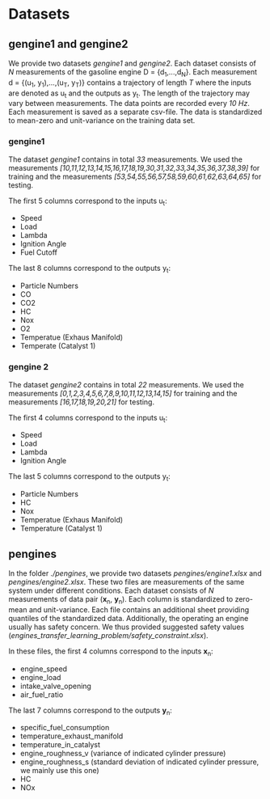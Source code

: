# Datasets
## gengine1 and gengine2
We provide two datasets _gengine1_ and _gengine2_.
Each dataset consists of _N_ measurements of the gasoline engine
D = {d<sub>1</sub>,...,d<sub>N</sub>}. Each measurement d = {(u<sub>1</sub>, y<sub>1</sub>),...,(u<sub>T</sub>, y<sub>T</sub>)} contains a trajectory
of length _T_ where the inputs are denoted as
u<sub>t</sub> and the outputs as y<sub>t</sub>.
The length of the trajectory may vary between measurements.
The data points are recorded every _10 Hz_.
Each measurement is saved as a separate csv-file.
The data is standardized to mean-zero and unit-variance on the training data set.

### gengine1
The dataset _gengine1_ contains in total _33_ measurements.
We used the measurements _[10,11,12,13,14,15,16,17,18,19,30,31,32,33,34,35,36,37,38,39]_
for training and the measurements _[53,54,55,56,57,58,59,60,61,62,63,64,65]_ for
testing.

The first 5 columns correspond to the inputs u<sub>t</sub>:

- Speed
- Load
- Lambda
- Ignition Angle
- Fuel Cutoff

The last 8 columns correspond to the outputs y<sub>t</sub>:

- Particle Numbers
- CO
- CO2
- HC
- Nox
- O2
- Temperatue (Exhaus Manifold)
- Temperate (Catalyst 1)

### gengine 2
The dataset _gengine2_ contains in total _22_ measurements.
We used the measurements _[0,1,2,3,4,5,6,7,8,9,10,11,12,13,14,15]_
for training and the measurements _[16,17,18,19,20,21]_ for
testing.

The first 4 columns correspond to the inputs u<sub>t</sub>:

- Speed
- Load
- Lambda
- Ignition Angle

The last 5 columns correspond to the outputs y<sub>t</sub>:

- Particle Numbers
- HC
- Nox
- Temperatue (Exhaus Manifold)
- Temperature (Catalyst 1)


## pengines
In the folder _./pengines_, we provide two datasets _pengines/engine1.xlsx_ and _pengines/engine2.xlsx_.
These two files are measurements of the same system under different conditions.
Each dataset consists of _N_ measurements of data pair (**x**<sub>n</sub>, **y**<sub>n</sub>).
Each column is standardized to zero-mean and unit-variance.
Each file contains an additional sheet providing quantiles of the standardized data.
Additionally, the operating an engine usually has safety concern.
We thus provided suggested safety values (_engines_transfer_learning_problem/safety_constraint.xlsx_).

In these files, the first 4 columns correspond to the inputs **x**<sub>n</sub>:

- engine_speed
- engine_load
- intake_valve_opening
- air_fuel_ratio

The last 7 columns correspond to the outputs **y**<sub>n</sub>:

- specific_fuel_consumption
- temperature_exhaust_manifold
- temperature_in_catalyst
- engine_roughness_v (variance of indicated cylinder pressure)
- engine_roughness_s (standard deviation of indicated cylinder pressure, we mainly use this one)
- HC
- NOx




